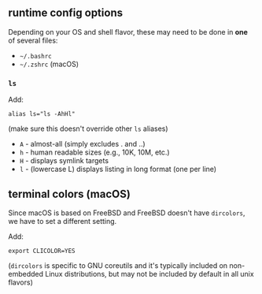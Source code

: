 ## runtime config options

Depending on your OS and shell flavor, these may need to be done in **one** of several files:
- `~/.bashrc`
- `~/.zshrc` (macOS)

### `ls`

Add:
```
alias ls="ls -AhHl"
```
(make sure this doesn't override other `ls` aliases)
- `A` - almost-all (simply excludes . and ..)
- `h` - human readable sizes (e.g., 10K, 10M, etc.)
- `H` - displays symlink targets
- `l` - (lowercase L) displays listing in long format (one per line)

## terminal colors (macOS)

Since macOS is based on FreeBSD and FreeBSD doesn't have `dircolors`, we have to set a different setting.

Add:
```
export CLICOLOR=YES
```
(`dircolors` is specific to GNU coreutils and it's typically included on non-embedded Linux distributions, but may not be included by default in all unix flavors)
